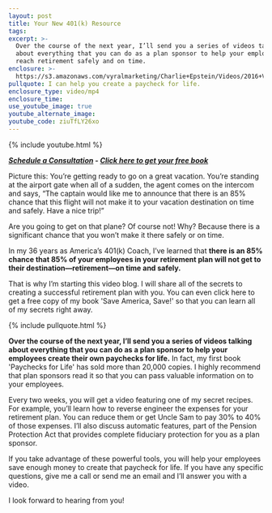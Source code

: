 ```yaml
---
layout: post
title: Your New 401(k) Resource
tags:
excerpt: >-
  Over the course of the next year, I’ll send you a series of videos talking
  about everything that you can do as a plan sponsor to help your employees
  reach retirement safely and on time.
enclosure: >-
  https://s3.amazonaws.com/vyralmarketing/Charlie+Epstein/Videos/2016+Videos/Let+Me+Tell+You+A+Story.mp4
pullquote: I can help you create a paycheck for life.
enclosure_type: video/mp4
enclosure_time:
use_youtube_image: true
youtube_alternate_image:
youtube_code: ziuTfLY26xo
---
```


{% include youtube.html %}

***[Schedule a Consultation](http://blog.the401kcoach.com/contact) - [Click here to get your free book](https://www.saveamericasave.org/)***

Picture this: You’re getting ready to go on a great vacation. You’re standing at the airport gate when all of a sudden, the agent comes on the intercom and says, “The captain would like me to announce that there is an 85% chance that this flight will not make it to your vacation destination on time and safely. Have a nice trip!”

Are you going to get on that plane? Of course not! Why? Because there is a significant chance that you won’t make it there safely or on time.

In my 36 years as America’s 401(k) Coach, I’ve learned that **there is an 85% chance that 85% of your employees in your retirement plan will not get to their destination—retirement—on time and safely.**

That is why I’m starting this video blog. I will share all of the secrets to creating a successful retirement plan with you. You can even click here to get a free copy of my book 'Save America, Save!' so that you can learn all of my secrets right away.

{% include pullquote.html %}

**Over the course of the next year, I’ll send you a series of videos talking about everything that you can do as a plan sponsor to help your employees create their own paychecks for life.** In fact, my first book 'Paychecks for Life' has sold more than 20,000 copies. I highly recommend that plan sponsors read it so that you can pass valuable information on to your employees.

Every two weeks, you will get a video featuring one of my secret recipes. For example, you’ll learn how to reverse engineer the expenses for your retirement plan. You can reduce them or get Uncle Sam to pay 30% to 40% of those expenses. I’ll also discuss automatic features, part of the Pension Protection Act that provides complete fiduciary protection for you as a plan sponsor.

If you take advantage of these powerful tools, you will help your employees save enough money to create that paycheck for life. If you have any specific questions, give me a call or send me an email and I’ll answer you with a video.

I look forward to hearing from you!
